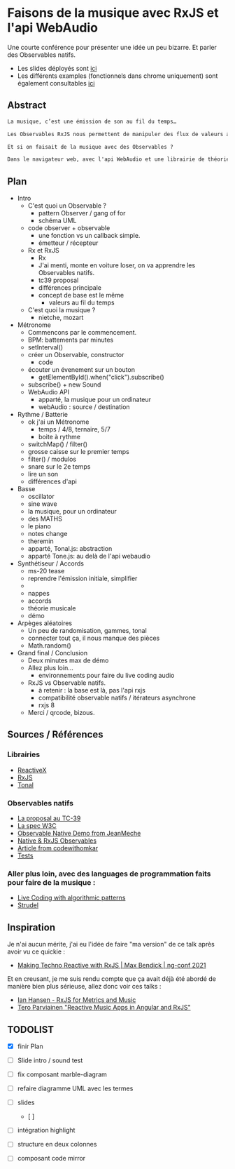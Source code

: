 <!-- LTeX: language=fr-FR -->
# Faisons de la musique avec RxJS et l'api WebAudio

Une courte conférence pour présenter une idée un peu bizarre. Et parler des Observables natifs. 

- Les slides déployés sont  [ici](https://benjilegnard.github.io/lets-make-music-with-observables/)
- Les différents examples (fonctionnels dans chrome uniquement) sont également consultables [ici](https://benjilegnard.github.io/lets-make-music-with-observables/examples/)

## Abstract

```markdown
La musique, c’est une émission de son au fil du temps…

Les Observables RxJS nous permettent de manipuler des flux de valeurs au fil du temps.

Et si on faisait de la musique avec des Observables ?

Dans le navigateur web, avec l'api WebAudio et une librairie de théorie musicale
```

## Plan

- Intro
  - C'est quoi un Observable ?
    - pattern Observer / gang of for
    - schéma UML
  - code observer + observable
    - une fonction vs un callback simple.
    - émetteur / récepteur
  - Rx et RxJS 
    - Rx
    - J'ai menti, monte en voiture loser, on va apprendre les Observables natifs.
    - tc39 proposal
    - différences principale
    - concept de base est le même
      - valeurs au fil du temps
  - C'est quoi la musique ?
    - nietche, mozart
- Métronome
  - Commencons par le commencement.
  - BPM: battements par minutes
  - setInterval()
  - créer un Observable, constructor
    - code
  - écouter un évenement sur un bouton
    - getElementById().when("click").subscribe()
  - subscribe() + new Sound
  - WebAudio API
    - apparté, la musique pour un ordinateur
    - webAudio : source / destination
- Rythme / Batterie
  - ok j'ai un Métronome
    - temps / 4/8, ternaire, 5/7
    - boite à rythme
  - switchMap() / filter()
  - grosse caisse sur le premier temps
  - filter() / modulos
  - snare sur le 2e temps
  - lire un son
  - différences d'api
- Basse
  - oscillator
  - sine wave
  - la musique, pour un ordinateur
  - des MATHS
  - le piano
  - notes change
  - theremin
  - apparté, Tonal.js: abstraction
  - apparté Tone.js: au delà de l'api webaudio
- Synthétiseur / Accords
  - ms-20 tease
  - reprendre l'émission initiale, simplifier
  - 
  - nappes
  - accords 
  - théorie musicale
  - démo
- Arpèges aléatoires
  - Un peu de randomisation, gammes, tonal
  - connecter tout ça, il nous manque des pièces
  - Math.random()
- Grand final / Conclusion
  - Deux minutes max de démo
  - Allez plus loin...
    - environnements pour faire du live coding audio
  - RxJS vs Observable natifs.
    - à retenir : la base est là, pas l'api rxjs
    - compatibilité observable natifs / itérateurs asynchrone
    - rxjs 8
  - Merci / qrcode, bizous.


## Sources / Références

### Librairies
- [ReactiveX](https://reactivex.io)
- [RxJS](https://github.com/ReactiveX/rxjs)
- [Tonal](https://github.com/tonaljs/tonal)

### Observables natifs
- [La proposal au TC-39](https://github.com/tc39/proposal-observable?tab=readme-ov-file#ecmascript-observable)
- [La spec W3C](https://wicg.github.io/observable/)
- [Observable Native Demo from JeanMeche](https://stackblitz.com/edit/native-observables)
- [Native & RxJS Observables](https://www.youtube.com/watch?v=WLHyzCY_1Tc)
- [Article from codewithomkar](https://www.codewithomkar.com/native-observables-in-javascript/)
- [Tests](https://wpt.fyi/results/dom/observable?label=experimental&label=master&aligned)

### Aller plus loin, avec des languages de programmation faits pour faire de la musique :
- [Live Coding with algorithmic patterns](https://tidalcycles.org/)
- [Strudel](https://strudel.cc/)

## Inspiration

Je n'ai aucun mérite, j'ai eu l'idée de faire "ma version" de ce talk après avoir vu ce quickie :

- [Making Techno Reactive with RxJS | Max Bendick | ng-conf 2021](https://www.youtube.com/watch?v=gXXW1rqubk0)

Et en creusant, je me suis rendu compte que ça avait déjà été abordé de manière bien plus sérieuse, allez donc voir ces talks :

- [Ian Hansen - RxJS for Metrics and Music](https://www.youtube.com/watch?v=2btEt0W7UxU)
- [Tero Parviainen "Reactive Music Apps in Angular and RxJS"](https://www.youtube.com/watch?v=EB-CreYq1WY)

## TODOLIST

- [x] finir Plan
- [ ] Slide intro / sound test
- [ ] fix composant marble-diagram
- [ ] refaire diagramme UML avec les termes 
- [ ] slides
  - [ ] 
- [ ] intégration highlight
- [ ] structure en deux colonnes
- [ ] composant code mirror


